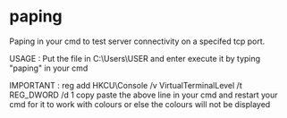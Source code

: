# paping
Paping in your cmd to test server connectivity on a specifed tcp port.

USAGE :
Put the file in C:\Users\USER and enter execute it by typing "paping" in your cmd

IMPORTANT :
reg add HKCU\Console /v VirtualTerminalLevel /t REG_DWORD /d 1
copy paste the above line in your cmd and restart your cmd for it to work with colours or else the colours will not be displayed
